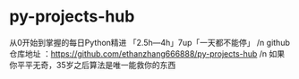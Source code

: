 # py-projects-hub
从0开始到掌握的每日Python精进 「2.5h—4h」7up「一天都不能停」 
/n github 仓库地址 ：https://github.com/ethanzhang666888/py-projects-hub 
/n 如果你平平无奇，35岁之后算法是唯一能救你的东西
